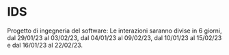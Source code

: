 # IDS
Progetto di ingegneria del software: Le interazioni saranno divise in 6 giorni, dal 29/01/23 al 03/02/23, dal 04/01/23 al 09/02/23, dal 10/01/23 al 15/02/23 e  dal 16/01/23 al 22/02/23.
